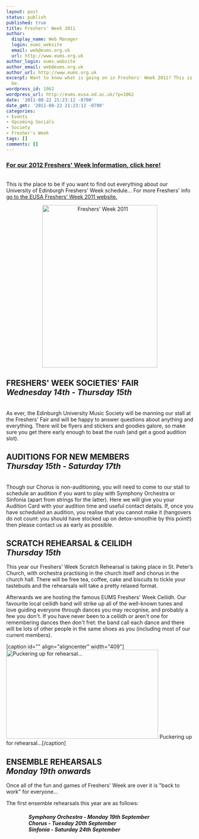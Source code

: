 ```yaml
---
layout: post
status: publish
published: true
title: Freshers' Week 2011
author:
  display_name: Web Manager
  login: eums_website
  email: web@eums.org.uk
  url: http://www.eums.org.uk
author_login: eums_website
author_email: web@eums.org.uk
author_url: http://www.eums.org.uk
excerpt: Want to know what is going on in Freshers' Week 2011? This is the place to
  be.
wordpress_id: 1062
wordpress_url: http://eums.eusa.ed.ac.uk/?p=1062
date: '2011-08-22 21:23:12 -0700'
date_gmt: '2011-08-22 21:23:12 -0700'
categories:
- Events
- Upcoming Socials
- Society
- Fresher's Week
tags: []
comments: []
---
```

<h3><a title="EUMS Freshers' Week 2012" href="http://eums.eusa.ed.ac.uk/2012/freshers2012/">For our 2012 Freshers' Week Information, click here!</a></h3><br />
This is the place to be if you want to find out everything about our University of Edinburgh Freshers' Week schedule... For more Freshers' info <a title="EUSA's Fresher's Week website" href="http://eusalive.co.uk/freshers/" target="_blank">go to the EUSA Freshers' Week 2011 website.</a></p>
<p align="center"><a title="Freshers' Week 2011" href="http://eums.eusa.ed.ac.uk/wp-content/uploads/images/w620/posters/20110905_freshersweek2011.jpg"><img src="http://eums.eusa.ed.ac.uk/wp-content/uploads/images/w620/posters/20110905_freshersweek2011.jpg" alt="Freshers' Week 2011" width="310" height="438" /></a></p></p>
<h2>FRESHERS' WEEK SOCIETIES' FAIR<br />
<em>Wednesday 14th - Thursday 15th</em></h2><br />
As ever, the Edinburgh University Music Society will be manning our stall at the Freshers' Fair and will be happy to answer questions about anything and everything. There will be flyers and stickers and goodies galore, so make sure you get there early enough to beat the rush (and get a good audition slot).</p>
<h2>AUDITIONS FOR NEW MEMBERS<br />
<em>Thursday 15th - Saturday 17th</em></h2><br />
Though our Chorus is non-auditioning, you will need to come to our stall to schedule an audition if you want to play with Symphony Orchestra or Sinfonia (apart from strings for the latter). Here we will give you your Audition Card with your audition time and useful contact details. If, once you have scheduled an audition, you realise that you cannot make it (hangovers do not count: you should have stocked up on detox-smoothie by this point!) then please contact us as early as possible.</p>
<h2>SCRATCH REHEARSAL &amp; CEILIDH<br />
<em>Thursday 15th</em></h2></p>
<p>This year our Freshers' Week Scratch Rehearsal is taking place in St. Peter&rsquo;s Church, with orchestra practising in the church itself and chorus in the church hall. There will be free tea, coffee, cake and biscuits to tickle your tastebuds and the rehearsals will take a pretty relaxed format.</p></p>
<p>Afterwards we are hosting the famous EUMS Freshers' Week Ceilidh. Our favourite local ceilidh band will strike up all of the well-known tunes and love guiding everyone through dances you may recognise, and probably a few you don't. If you have never been to a ceilidh or aren't one for remembering dances then don't fret: the band call each dance and there will be lots of other people in the same shoes as you (including most of our current members).</p></p>
<p>[caption id="" align="aligncenter" width="409"]<a href="http://eums.eusa.ed.ac.uk/wp-content/uploads/images/h500/rehearsals/pleasance_01.jpg"><img class="       " title="Puckering up for rehearsal..." src="http://eums.eusa.ed.ac.uk/wp-content/uploads/images/h500/rehearsals/pleasance_01.jpg" alt="Puckering up for rehearsal..." width="409" height="240" /></a> Puckering up for rehearsal...[/caption]</p>
<h2>ENSEMBLE REHEARSALS<br />
<em>Monday 19th onwards</em></h2></p>
<p>Once all of the fun and games of Freshers' Week are over it is "back to work" for everyone...</p></p>
<p>The first ensemble rehearsals this year are as follows:</p></p>
<h5 style="text-align: justify; padding-left: 60px;">Symphony Orchestra - Monday 19th September<br />
Chorus - Tuesday 20th September<br />
Sinfonia - Saturday 24th September</h5></p>
